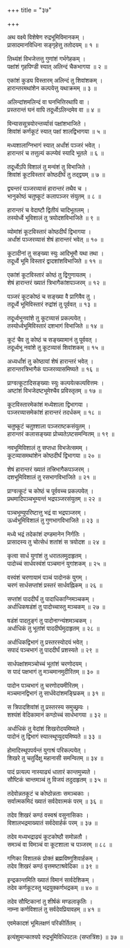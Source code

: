 +++
title = "३७"

+++
  
  
  
  
अथ वक्ष्ये विशेषेण रुद्रभूमिविमानकम् ।  
प्रासादमानविधिना सङ्गृहेत्तु ततोदयम् ॥ १ ॥  
  
तिथ्यंशं विभजेत्तत्तु गुणांशं गर्भगेहकम् ।  
पक्षांशं गृहपिण्डी स्यात् अलिन्दं चैकभागया ॥ २ ॥  
  
एकांशं कुड्य विस्तारम् अलिन्दं तु शिवांशकम् ।  
हारान्तरमथांशेन कल्पयेत्तु यथाक्रमम् ॥ ३ ॥  
  
अलिन्दांशमलिन्दं वा घनभित्तिरथापि वा ।  
प्रस्तरान्तं घनं वापि तदूर्ध्वेऽलिन्दमेव वा ॥ ४ ॥  
  
विन्याससूत्रयोरन्तर्व्यासं पक्षांशभाजिते ।  
शिवांशं कर्णकूटं स्यात् पक्षां शालद्विभागया ॥ ५ ॥  
  
मध्यशालाग्निभागं स्यात् अर्धांशं पञ्जरं भवेत् ।  
हारान्तरं च तत्तुल्यं कल्प्येवं स्यादि भूतले ॥ ६ ॥  
  
तदूर्ध्वेऽपि विशालं तु मन्वंशं तु विभाजिते ।  
शिवांशं कूटविस्तारं कोष्ठदीर्घं तु तद्द्वयम् ॥ ७ ॥  
  
द्व्यन्तरं पञ्जरव्यासं हारान्तरं तथैव च ।  
भानुकोष्ठं चतुष्कूटं कलापञ्जर संयुतम् ॥ ८ ॥  
  
हारान्तरं च वेदाष्टौ द्वितीयं चादिभूतलम् ।  
तस्योर्ध्वे भूविशालं तु त्रयोदशविभाजिते ॥ ९ ॥  
  
व्योमांशं कूटविस्तारं कोष्ठदीर्घं द्विभागया ।  
अर्धांशं पञ्जरव्यासं शेषं हारान्तरं भवेत् ॥ १० ॥  
  
कूटादीनां तु सङ्ख्या स्युः आदिभूमौ यथा तथा ।  
तदूर्ध्वे भूमि विस्तारं द्वादशांशविभाजिते ॥ ११ ॥  
  
एकांशं कूटविस्तारं कोष्ठं तु द्विगुणायतम् ।  
शेषं हारान्तरं ख्यातं त्रिभागैकांशपञ्जरम् ॥ १२ ॥  
  
पञ्जरं कूटकोष्ठं च सङ्ख्या वै प्रागिवैव तु ।  
तदूर्ध्वे भूमिविस्तारं रुद्रांशं तु पूर्ववत् ॥ १३ ॥  
  
तदूर्ध्वभूनवांशे तु कूटव्यासं प्रकल्पयेत् ।  
तस्योर्ध्वभूमिविस्तारं दशभागं विभाजिते ॥ १४ ॥  
  
कूटं चैव तु कोष्ठं च सङ्ख्यामानं तु पूर्ववत् ।  
तदूर्ध्वभू नवांशे तु कूटव्यासं शिवांशकम् ॥ १५ ॥  
  
अध्यर्धांशं तु कोष्ठायां शेषं हारान्तरं भवेत् ।  
हारान्तरत्रिभागैकं पञ्जरव्यासमिष्यते ॥ १६ ॥  
  
प्राग्वत्कूटादिसङ्ख्याः स्युः कल्पयेत्कल्पवित्तमः ।  
अष्टांशं विभजेदष्टभूमेश्चैव प्रविस्तृतम् ॥ १७ ॥  
  
कूटविस्तारमेकांशं मध्येशाला द्विभागया ।  
पञ्जरव्यासमेकांशं हारान्तरं तदर्धकम् ॥ १८ ॥  
  
चतुष्कूटं चतुश्शाला पञ्जराष्टकसंयुतम् ।  
हारान्तरं कलासङ्ख्या प्रोच्यतेऽष्टसमन्वितम् ॥ १९ ॥  
  
नवभूमिविशालं तु सप्तधा विभजेत्समम् ।  
कूटव्यासमथांशेन कोष्ठदीर्घं द्विभागया ॥ २० ॥  
  
शेषं हारान्तरं ख्यातं तत्त्रिभागैकपञ्जरम् ।  
दशभूमिविशालं तु रसभागविभाजिते ॥ २१ ॥  
  
प्राग्वत्कूटं च कोष्ठं च पूर्ववच्च प्रकल्पयेत् ।  
प्रथमादिपञ्चभूम्यन्तं भद्रपञ्जरसंयुतम् ॥ २२ ॥  
  
पञ्चभूम्युपरिष्टात्तु भद्रं वा भद्रपञ्जरम् ।  
ऊर्ध्वभूमिविशालं तु गुणभागविभाजिते ॥ २३ ॥  
  
मध्ये भद्रं तदेकांशं दण्डमानेन निर्गतिः ।  
प्रासादस्य तु चोत्सेधं शतांशं स त्रयोदश ॥ २४ ॥  
  
कृत्वा सार्ध युगांशं तु धरातलमुदाहृतम् ।  
पादोच्चं सार्धवस्वंशं पञ्चमानं युगांशकम् ॥ २५ ॥  
  
वस्वंशं चरणायामं पञ्चं पादोनकं युगम् ।  
चरणं सार्धसप्तांशं प्रस्तरं सार्धवह्निकम् ॥ २६ ॥  
  
सप्तांशं पाददीर्घं तु पादाधिकाग्निमञ्चकम् ।  
अर्धाधिकषडंशं तु पादोच्चास्तु मञ्चकम् ॥ २७ ॥  
  
षडंशं पादतुङ्गं तु पादोनाग्न्यंशमञ्चकम् ।  
अर्धाधिकं तु भूतांशं पाददीर्घमुदाहृतम् ॥ २८ ॥  
  
अर्धाधिकद्विभागं तु प्रस्तरस्योदयं भवेत् ।  
सपादं पञ्चभागं तु पाददीर्घं प्रशस्यते ॥ २९ ॥  
  
सार्धपक्षांशमञ्चोच्चं भूतांशं चरणोदयम् ।  
स पादं पक्षभागं तु मञ्चमानमुदीरितम् ॥ ३० ॥  
  
पादोन पञ्चभागं तु चरणोदयमीरितम् ।  
मञ्चमानद्विभागं तु सार्धवेदांशमङ्घ्रिकम् ॥ ३१ ॥  
  
स त्रिपादशिवांशं तु प्रस्तरस्य समुच्छ्रयः ।  
शश्यंशं वेदिकामानं कण्ठोच्चं सार्धभागया ॥ ३२ ॥  
  
अर्धाधिकं तु वेदांशं शिखरोदयमिष्यते ।  
पादोनं तु द्विभागं स्यात्स्थूप्युदयमिष्यते ॥ ३३ ॥  
  
होमादिस्थूपपर्यन्तं युगाश्रं परिकल्पयेत् ।  
शिखरे तु चतुर्दिक्षु महानासी समन्वितम् ॥ ३४ ॥  
  
पादं प्रत्यल्प नास्याढ्यं धातारं कान्तमुच्यते ।  
सौष्टिकं चान्तमञ्चं तु विजयं तदुदाहृतम् ॥ ३५ ॥  
  
तदेवोन्नतकूटं च कोष्ठोन्नताः समञ्चकाः ।  
सर्वात्मकमिदं ख्यातं सर्वदेवात्मकं परम् ॥ ३६ ॥  
  
तदेव शिखरं कण्ठं वस्वश्रं वसुनासिकाः ।  
विशालभद्रमाख्यातं सर्वदेवार्हकं परम् ॥ ३७ ॥  
  
तदेव मध्यभद्राढ्यं कूटकोष्ठौ समोन्नतौ ।  
समञ्चं वा विमञ्चं वा कूटशाला च पञ्जरम् ॥ ८८ ॥  
  
गणिका विशालकं प्रोक्तं ब्रह्मविष्णुशिवार्हकम् ।  
तदेव शिखरं कण्ठं वृत्तमष्टाश्रवेदिका ॥ ३९ ॥  
  
इन्द्रकान्तमिति ख्यातं विमानं सार्वदेशिकम् ।  
तदेव कर्णकूटस्तु भद्रयुक्कर्णभद्रकम् ॥ ४० ॥  
  
तदेव सौष्टिकानां तु शीर्षकं मण्डलाकृतिः ।  
नाम्ना कर्णविशालं तु सर्वदेवप्रियावहम् ॥ ४१ ॥  
  
एवमेकादशं भूमिलक्षणं परिकीर्तितम् ।  
  
इत्यंशुमान्काश्यपे रुद्रभूमिविधिपटलः (सप्तत्रिंशः) ॥ ३७ ॥  